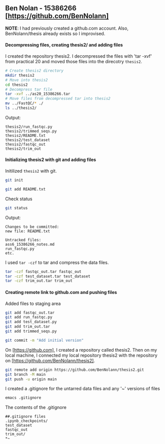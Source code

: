 ## Ben Nolan - 15386266 [https://github.com/BenNolann] 

**NOTE**: I had previously created a github.com account. Also, BenNolann/thesis already exists so I improvised.



#### Decompressing files, creating thesis2/ and adding files

I created the repository thesis2.
I decompressed the files with 'tar -xvf' from practical 20 and moved those files into the direcotry `thesis2`.

```bash
# Create thesis2 directory
mkdir thesis2
# Move into thesis2
cd thesis2
# Decompress tar file
tar -xvf ../as20_15386266.tar 
# Move files from decompressed tar into thesis2
mv ../FastQC/* ./
ls ../thesis2/
```

Output:

```
thesis2/run_fastqc.py
thesis2/trimmed_seqs.py
thesis2/README.txt
thesis2/test_dataset
thesis2/fastqc_out
thesis2/trim_out
```

#### Initializing thesis2 with git and adding files

Initilized `thesis2` with git. 

``` bash
git init
```
``` bash
git add README.txt
```

Check status

```bash
git status
```

Output:

```
Changes to be committed:
new file: README.txt

Untracked files:
ass6_15386266_notes.md
run_fastqc.py
etc.
```

I used `tar -czf` to tar and compress the data files.

``` bash 
tar -czf fastqc_out.tar fastqc_out
tar -czf test_dataset.tar test_dataset
tar -czf trim_out.tar trim_out
```

#### Creating remote link to github.com and pushing files

Added files to staging area

```bash
git add fastqc_out.tar
git add run_fastqc.py
git add test_dataset.py
git add trim_out.tar
git add trimmed_seqs.py

git commit -m "Add initial version"
```

On [https://github.com], I created a repository called thesis2.
Then on my local machine, I connected my local repository thesis2 with the repository on [https://github.com/BenNolann/thesis2].

```bash
git remote add origin https://github.com/BenNolann/thesis2.git
git branch -M main
git push -u origin main
```

I created a .gitignore for the untarred data files and any '~' versions of files

``` bash
emacs .gitignore
```

The contents of the .gitignore

```
##.gitignore files
.ipynb_checkpoints/
test_dataset
fastqc_out
trim_out/
*~
```

